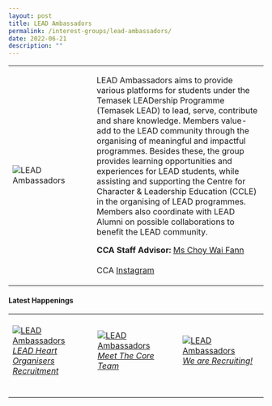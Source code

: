 ```yaml
---
layout: post
title: LEAD Ambassadors
permalink: /interest-groups/lead-ambassadors/
date: 2022-06-21
description: ""
---
```


<div>
    <table>
        <tr>
            <td style="width:33%"><image src="/images/CCA-Lead_Ambassadors.jpg" style="display:block;margin-left:auto;margin-right:auto;" alt="LEAD Ambassadors"></image></td>
            <td>
                <p>
                    LEAD Ambassadors aims to provide various platforms for students under the Temasek LEADership Programme (Temasek LEAD) to lead, serve, contribute and share knowledge. Members value-add to the LEAD community through the organising of meaningful and impactful programmes. Besides these, the group provides learning opportunities and experiences for LEAD students, while assisting and supporting the Centre for Character & Leadership Education (CCLE) in the organising of LEAD programmes. Members also coordinate with LEAD Alumni on possible collaborations to benefit the LEAD community.
                </p>
                <p>
                    <b>CCA Staff Advisor:</b> <a href="mailto:CHOY_Wai_Fann@TP.EDU.SG">Ms Choy Wai Fann</a><br>
                    <br>
                    CCA <a href="https://www.instagram.com/tp.lead/">Instagram</a>
                </p>
            </td>
        </tr>
    </table>
</div>

#### Latest Happenings

<table>
    <tr>
        <td style="width:33%"><br>
            <a href="https://www.instagram.com/p/CefIv-rJbcp/">
                <image src="/images/Interest Groups/LEAD_LEAD Heart Organisers Recruitment.png" style="display:block;margin-left:auto;margin-right:auto;" alt="LEAD Ambassadors">
                <h6 style="margin-top:0%">LEAD Heart Organisers Recruitment</h6>
                </image>
            </a>
        </td>
        <td style="width:33%"><br>
            <a href="https://www.instagram.com/p/CedjKhAJJGd/">
                <image src="/images/Interest Groups/LEAD_Meet the Core Team.png" style="display:block;margin-left:auto;margin-right:auto;" alt="LEAD Ambassadors">
                <h6 style="margin-top:0%">Meet The Core Team</h6>
                </image>
            </a>
        </td>
        <td style="width:33%"><br>
            <a href="https://www.instagram.com/p/CeLcFKYpM-y/">
                <image src="/images/Interest Groups/LEAD_We are Recruiting!.png" style="display:block;margin-left:auto;margin-right:auto;" alt="LEAD Ambassadors">
                <h6 style="margin-top:0%">We are Recruiting!</h6>    
                </image>
            </a>
        </td>
    </tr>
</table>